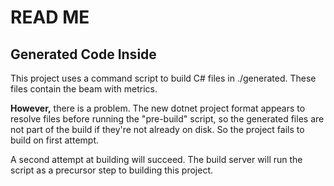 ﻿# READ ME

## Generated Code Inside

This project uses a command script to build C# files in ./generated. These files
contain the beam with metrics.

**However,** there is a problem. The new dotnet project format appears to resolve
files before running the "pre-build" script, so the generated files are not part
of the build if they're not already on disk. So the project fails to build on first attempt.

A second attempt at building will succeed. The build server will run the script as a
precursor step to building this project.
